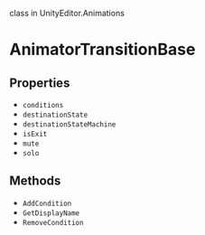class in UnityEditor.Animations
# AnimatorTransitionBase

## Properties
- `conditions`
- `destinationState`
- `destinationStateMachine`
- `isExit`
- `mute`
- `solo`
## Methods
- `AddCondition`
- `GetDisplayName`
- `RemoveCondition`
